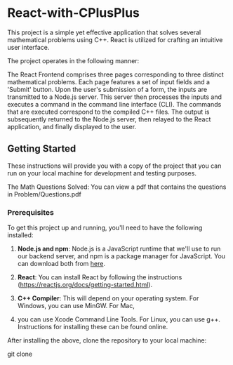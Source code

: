 # React-with-CPlusPlus

This project is a simple yet effective application that solves several mathematical 
problems using C++. React is utilized for crafting an intuitive user interface.

The project operates in the following manner:

The React Frontend comprises three pages corresponding to three distinct mathematical problems. 
Each page features a set of input fields and a 'Submit' button. Upon the user's submission of a form, 
the inputs are transmitted to a Node.js server. This server then processes the inputs and executes a 
command in the command line interface (CLI). The commands that are executed correspond to the compiled 
C++ files. The output is subsequently returned to the Node.js server, then relayed to the React application, 
and finally displayed to the user.

## Getting Started

These instructions will provide you with a copy of the project 
that you can run on your local machine for development and testing purposes.

The Math Questions Solved: 
You can view a pdf that contains the questions in Problem/Questions.pdf

### Prerequisites

To get this project up and running, you'll need to have the following installed:

1. **Node.js and npm**: Node.js is a JavaScript runtime that we'll use to run our backend server, and npm is a package manager for JavaScript. You can download both from [here](https://nodejs.org/en/download/).

2. **React**: You can install React by following the instructions (https://reactjs.org/docs/getting-started.html).

3. **C++ Compiler**: This will depend on your operating system. For Windows, you can use MinGW. For Mac, 
4. you can use Xcode Command Line Tools. For Linux, you can use g++. Instructions for installing these can be found online.

After installing the above, clone the repository to your local machine:

git clone 

